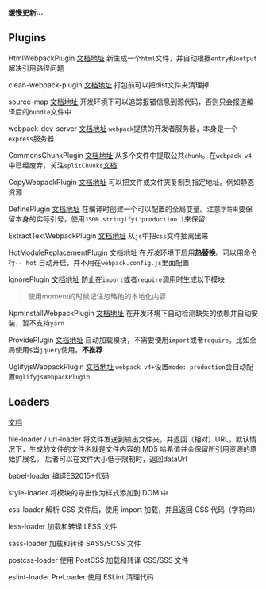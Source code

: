 
**缓慢更新...**

## Plugins

HtmlWebpackPlugin   [文档地址](https://webpack.docschina.org/plugins/html-webpack-plugin)
新生成一个`html`文件，并自动根据`entry`和`output`解决引用路径问题

clean-webpack-plugin   [文档地址](https://www.npmjs.com/package/clean-webpack-plugin)
打包前可以把dist文件夹清理掉

source-map     [文档地址](https://webpack.docschina.org/configuration/devtool)
开发环境下可以追踪报错信息到源代码，否则只会报道编译后的`bundle`文件中

webpack-dev-server         [文档地址](https://webpack.docschina.org/guides/development/#%E4%BD%BF%E7%94%A8-webpack-dev-server)
`webpack`提供的开发者服务器，本身是一个`express`服务器

CommonsChunkPlugin          [文档地址](https://webpack.docschina.org/plugins/commons-chunk-plugin)
从多个文件中提取公共`chunk`。在`webpack v4`中已经废弃，关注`splitChunks`[文档](https://webpack.docschina.org/plugins/split-chunks-plugin/)

CopyWebpackPlugin           [文档地址](https://webpack.docschina.org/plugins/copy-webpack-plugin)
可以把文件或文件夹复制到指定地址。例如静态资源

DefinePlugin               [文档地址](https://webpack.docschina.org/plugins/define-plugin)
在编译时创建一个可以配置的全局变量。注意`字符串`要保留本身的实际引号，使用`JSON.stringify('production')`来保留

ExtractTextWebpackPlugin    [文档地址](https://webpack.docschina.org/plugins/extract-text-webpack-plugin)
从`js`中把`css`文件抽离出来

HotModuleReplacementPlugin      [文档地址](https://webpack.docschina.org/plugins/hot-module-replacement-plugin)
在*开发*环境下启用**热替换**。可以用命令行`-- hot` 自动开启，并不用在`webpack.config.js`里面配置

IgnorePlugin                   [文档地址](https://webpack.docschina.org/plugins/ignore-plugin)
防止在`import`或者`require`调用时生成以下模块
> 使用moment的时候记住忽略他的本地化内容

NpmInstallWebpackPlugin       [文档地址](https://webpack.docschina.org/plugins/npm-install-webpack-plugin)
在开发环境下自动检测缺失的依赖并自动安装，暂不支持`yarn`

ProvidePlugin                  [文档地址](https://webpack.docschina.org/plugins/provide-plugin)
自动加载模块，不需要使用`import`或者`require`。比如全局使用`$`当`jquery`使用。**不推荐**

UglifyjsWebpackPlugin           [文档地址](https://webpack.docschina.org/plugins/uglifyjs-webpack-plugin)
`webpack v4+`设置`mode: production`会自动配置`UglifyjsWebpackPlugin`



## Loaders

[文档](https://webpack.docschina.org/loaders/)

file-loader / url-loader
将文件发送到输出文件夹，并返回（相对）URL。默认情况下，生成的文件的文件名就是文件内容的 MD5 哈希值并会保留所引用资源的原始扩展名。 后者可以在文件大小低于限制时，返回dataUrl

babel-loader 
编译ES2015+代码

style-loader 
将模块的导出作为样式添加到 DOM 中

css-loader 
解析 CSS 文件后，使用 import 加载，并且返回 CSS 代码（字符串）

less-loader 
加载和转译 LESS 文件

sass-loader 
加载和转译 SASS/SCSS 文件

postcss-loader 
使用 PostCSS 加载和转译 CSS/SSS 文件

eslint-loader PreLoader
使用 ESLint 清理代码